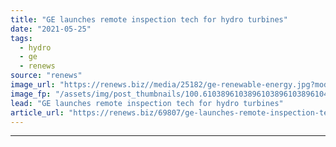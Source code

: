 ```yaml
---
title: "GE launches remote inspection tech for hydro turbines"
date: "2021-05-25"
tags: 
  - hydro
  - ge
  - renews
source: "renews"
image_url: "https://renews.biz//media/25182/ge-renewable-energy.jpg?mode=crop&width=770&heightratio=0.6103896103896103896103896104&slimmage=true"
image_fp: "/assets/img/post_thumbnails/100.6103896103896103896103896104&slimmage=true"
lead: "GE launches remote inspection tech for hydro turbines"
article_url: "https://renews.biz/69807/ge-launches-remote-inspection-tech-for-hydro-turbines/"
---
```


---
